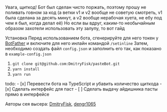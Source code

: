 Увага, щиткод!
    Бот был сделан чисто поржать, поэтому прошу не поливать говном за код (а ветки v1 и v2 вообще не советую смотреть, v1 была сделана за десять минут, а v2 вообще нерабочая хуета, не ебу под чем я был, когда делал её)
        Но если вы вдруг, каким-то необычайным образом захотели использовать эту залупу, то вот гайд

Установка
    Перед использованием бота, сгенерируйте для него токен у [BotFather](https://t.me/BotFather) и включите для него инлайн командой `/setinline`
        Затем, необходимо создать файл `config.json` и заполнить его так, как показано в `example-config.json`

1. ```git clone git@github.com:DmitryFisk/pasteBot.git```
2. ```yarn install```
3. ```yarn run```

todo:
    - [x] Перевести бота на TypeScript и убавить количество щиткода
    - [x] Сделать интерфейс для паст
    - [ ] Сделать выдачу айдишника пасты прямо в интерфейсе

Авторы сея высера: [DmitryFisk](https://github.com/DmitryFisk), [dengr1065](https://github.com/dengr1065)
